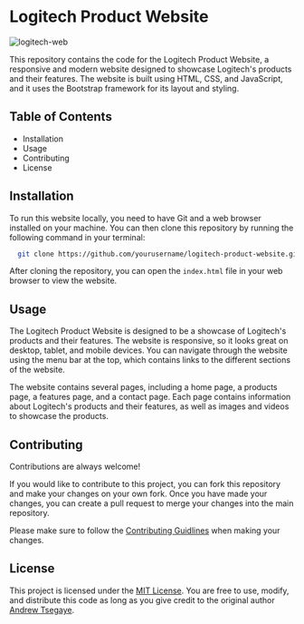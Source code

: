 # Logitech Product Website

![logitech-web](https://i.imgur.com/wqA9uk9.png)

This repository contains the code for the Logitech Product Website, a responsive and modern website designed to showcase Logitech's products and their features. The website is built using HTML, CSS, and JavaScript, and it uses the Bootstrap framework for its layout and styling.

## Table of Contents

- Installation
- Usage
- Contributing
- License

## Installation

To run this website locally, you need to have Git and a web browser installed on your machine. You can then clone this repository by running the following command in your terminal:

```bash
  git clone https://github.com/yourusername/logitech-product-website.git

```

After cloning the repository, you can open the `index.html` file in your web browser to view the website.

## Usage

The Logitech Product Website is designed to be a showcase of Logitech's products and their features. The website is responsive, so it looks great on desktop, tablet, and mobile devices. You can navigate through the website using the menu bar at the top, which contains links to the different sections of the website.

The website contains several pages, including a home page, a products page, a features page, and a contact page. Each page contains information about Logitech's products and their features, as well as images and videos to showcase the products.

## Contributing

Contributions are always welcome!

If you would like to contribute to this project, you can fork this repository and make your changes on your own fork. Once you have made your changes, you can create a pull request to merge your changes into the main repository.

Please make sure to follow the [Contributing Guidlines](https://github.blog/2012-09-17-contributing-guidelines/) when making your changes.

## License

This project is licensed under the [MIT License](https://choosealicense.com/licenses/mit/). You are free to use, modify, and distribute this code as long as you give credit to the original author [Andrew Tsegaye](github.com/Andrew-Tsegaye).
